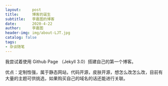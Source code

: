 ```yaml
---
layout:     post
title:      博客的诞生
subtitle:   李嘉图的博客
date:       2020-4-22
author:     李嘉图
header-img: img/about-LJT.jpg
catalog: false
tags:
- 杂谈随笔
---
```



我尝试着使用 Github Page （Jekyll 3.0）搭建自己的第一个博客。


优点：定制性强，属于静态网站，代码开源，皮肤开源，想怎么改怎么改，目前有大量的主题可供挑选，如果购买自己的域名的话还能进行关联。



